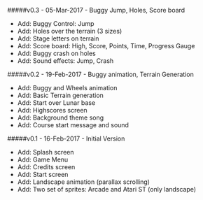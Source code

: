 #####v0.3 - 05-Mar-2017 - Buggy Jump, Holes, Score board
* Add: Buggy Control: Jump
* Add: Holes over the terrain (3 sizes)
* Add: Stage letters on terrain
* Add: Score board: High, Score, Points, Time, Progress Gauge
* Add: Buggy crash on holes
* Add: Sound effects: Jump, Crash

#####v0.2 - 19-Feb-2017 - Buggy animation, Terrain Generation
* Add: Buggy and Wheels animation
* Add: Basic Terrain generation
* Add: Start over Lunar base
* Add: Highscores screen
* Add: Background theme song
* Add: Course start message and sound

#####v0.1 - 16-Feb-2017 - Initial Version
* Add: Splash screen
* Add: Game Menu
* Add: Credits screen
* Add: Start screen
* Add: Landscape animation (parallax scrolling)
* Add: Two set of sprites: Arcade and Atari ST (only landscape)
